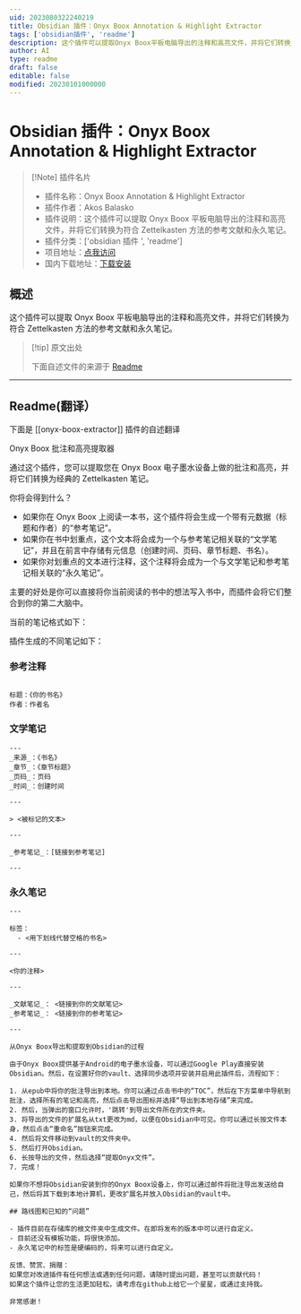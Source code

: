 ```yaml
---
uid: 2023080322240219
title: Obsidian 插件：Onyx Boox Annotation & Highlight Extractor
tags: ['obsidian插件', 'readme']
description: 这个插件可以提取Onyx Boox平板电脑导出的注释和高亮文件，并将它们转换为符合Zettelkasten方法的参考文献和永久笔记。
author: AI
type: readme
draft: false
editable: false
modified: 20230101000000
---
```


# Obsidian 插件：Onyx Boox Annotation & Highlight Extractor

> [!Note] 插件名片
> - 插件名称：Onyx Boox Annotation & Highlight Extractor
> - 插件作者：Akos Balasko
> - 插件说明：这个插件可以提取 Onyx Boox 平板电脑导出的注释和高亮文件，并将它们转换为符合 Zettelkasten 方法的参考文献和永久笔记。
> - 插件分类：['obsidian 插件 ', 'readme']
> - 项目地址：[点我访问](https://github.com/akosbalasko/Onyx-Boox-Annotation-Highlight-Extractor)
> - 国内下载地址：[下载安装](https://pkmer.cn/products/plugin/pluginMarket/?onyx-boox-extractor)

## 概述

这个插件可以提取 Onyx Boox 平板电脑导出的注释和高亮文件，并将它们转换为符合 Zettelkasten 方法的参考文献和永久笔记。

> [!tip] 原文出处
>
>下面自述文件的来源于 [Readme](https://ghproxy.net/https://raw.githubusercontent.com/akosbalasko/Onyx-Boox-Annotation-Highlight-Extractor/master/README.md)
>

---

## Readme(翻译）

下面是 [[onyx-boox-extractor]] 插件的自述翻译

Onyx Boox 批注和高亮提取器

通过这个插件，您可以提取您在 Onyx Boox 电子墨水设备上做的批注和高亮，并将它们转换为经典的 Zettelkasten 笔记。

你将会得到什么？

- 如果你在 Onyx Boox 上阅读一本书，这个插件将会生成一个带有元数据（标题和作者）的“参考笔记”。
- 如果你在书中划重点，这个文本将会成为一个与参考笔记相关联的“文学笔记”，并且在前言中存储有元信息（创建时间、页码、章节标题、书名）。
- 如果你对划重点的文本进行注释，这个注释将会成为一个与文学笔记和参考笔记相关联的“永久笔记”。

主要的好处是你可以直接将你当前阅读的书中的想法写入书中，而插件会将它们整合到你的第二大脑中。

当前的笔记格式如下：

插件生成的不同笔记如下：

### 参考注释

```

标题：《你的书名》
作者：作者名

```

### 文学笔记

```
---
_来源_：《书名》
_章节_：《章节标题》
_页码_：页码
_时间_：创建时间

---

> <被标记的文本>

---

_参考笔记_：[链接到参考笔记]

---
```

### 永久笔记

```
---

标签：
  - <用下划线代替空格的书名>

---

<你的注释>

---

_文献笔记_： <链接到你的文献笔记>
_参考笔记_： <链接到你的参考笔记>

---

从Onyx Boox导出和提取到Obsidian的过程

由于Onyx Boox提供基于Android的电子墨水设备，可以通过Google Play直接安装Obsidian。然后，在设置好你的vault、选择同步选项并安装并启用此插件后，流程如下：

1. 从epub中将你的批注导出到本地。你可以通过点击书中的“TOC”，然后在下方菜单中导航到批注，选择所有的笔记和高亮，然后点击导出图标并选择“导出到本地存储”来完成。
2. 然后，当弹出的窗口允许时，'跳转'到导出文件所在的文件夹。
3. 将导出的文件的扩展名从txt更改为md，以便在Obsidian中可见。你可以通过长按文件本身，然后点击“重命名”按钮来完成。
4. 然后将文件移动到vault的文件夹中。
5. 然后打开Obsidian。
6. 长按导出的文件，然后选择“提取Onyx文件”。
7. 完成！

如果你不想将Obsidian安装到你的Onyx Boox设备上，你可以通过邮件将批注导出发送给自己，然后将其下载到本地计算机，更改扩展名并放入Obsidian的vault中。

## 路线图和已知的“问题”

- 插件目前在存储库的根文件夹中生成文件。在即将发布的版本中可以进行自定义。
- 目前还没有模板功能，将很快添加。
- 永久笔记中的标签是硬编码的，将来可以进行自定义。

反馈、赞赏、捐赠：
如果您对改进插件有任何想法或遇到任何问题，请随时提出问题，甚至可以贡献代码！
如果这个插件让您的生活更加轻松，请考虑在github上给它一个星星，或通过支持我。

非常感谢！



